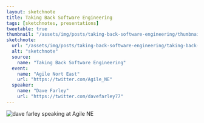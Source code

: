 ```yaml
---
layout: sketchnote
title: Taking Back Software Engineering
tags: [sketchnotes, presentations]
tweetable: true
thumbnail: "/assets/img/posts/taking-back-software-engineering/thumbnail-420x255.png"
sketchnote:
  url: "/assets/img/posts/taking-back-software-engineering/taking-back-software-engineering.png"
  alt: "sketchnote"
  source:
    name: "Taking Back Software Engineering"
  event:
    name: "Agile Nort East"
    url: "https://twitter.com/Agile_NE"
  speaker:
    name: "Dave Farley"
    url: "https://twitter.com/davefarley77"
---
```


<img src="/assets/img/posts/taking-back-software-engineering/dave.png" alt="dave farley speaking at Agile NE" />
